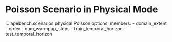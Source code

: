 # Poisson Scenario in Physical Mode

::: apebench.scenarios.physical.Poisson
    options:
        members:
            - domain_extent
            - order
            - num_warmpup_steps
            - train_temporal_horizon
            - test_temporal_horizon